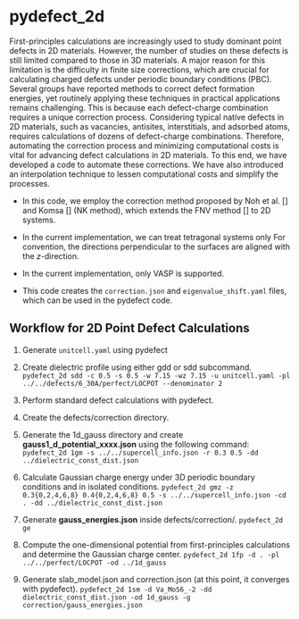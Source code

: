 # pydefect_2d

First-principles calculations are increasingly used to study dominant point defects in 2D materials.
However, the number of studies on these defects is still limited compared to those in 3D materials.
A major reason for this limitation is the difficulty in finite size corrections,
which are crucial for calculating charged defects under periodic boundary conditions (PBC).
Several groups have reported methods to correct defect formation energies,
yet routinely applying these techniques in practical applications remains challenging.
This is because each defect-charge combination requires a unique correction process.
Considering typical native defects in 2D materials, such as vacancies, antisites, interstitials,
and adsorbed atoms, requires calculations of dozens of defect-charge combinations.
Therefore, automating the correction process and minimizing computational costs is vital
for advancing defect calculations in 2D materials.
To this end, we have developed a code to automate these corrections.
We have also introduced an interpolation technique to lessen computational costs and simplify the processes.

* In this code, we employ the correction method proposed by Noh et al. [] 
and Komsa [] (NK method), which extends the FNV method [] to 2D systems.

* In the current implementation, we can treat tetragonal systems only
For convention, the directions perpendicular to the surfaces are aligned with the $z$-direction.

* In the current implementation, only VASP is supported.

* This code creates the `correction.json` and `eigenvalue_shift.yaml` files, 
which can be used in the pydefect code.

## Workflow for 2D Point Defect Calculations

1. Generate `unitcell.yaml` using pydefect

1. Create dielectric profile using either gdd or sdd subcommand.
``` pydefect_2d sdd -c 0.5 -s 0.5 -w 7.15 -wz 7.15 -u unitcell.yaml -pl ../../defects/6_30A/perfect/LOCPOT --denominator 2```

1. Perform standard defect calculations with pydefect.

1. Create the defects/correction directory.

1. Generate the 1d_gauss directory and create **gauss1_d_potential_xxxx.json** using the following command:
 ```pydefect_2d 1gm -s ../../supercell_info.json -r 0.3 0.5 -dd ../dielectric_const_dist.json```

1. Calculate Gaussian charge energy under 3D periodic boundary conditions and in isolated conditions.
```pydefect_2d gmz -z 0.3{0,2,4,6,8} 0.4{0,2,4,6,8} 0.5 -s ../../supercell_info.json -cd . -dd ../dielectric_const_dist.json```

1.  Generate **gauss_energies.json** inside defects/correction/.
```pydefect_2d ge```

1. Compute the one-dimensional potential from first-principles calculations and determine the Gaussian charge center.
```pydefect_2d 1fp -d . -pl ../../perfect/LOCPOT -od ../1d_gauss```

1. Generate slab_model.json and correction.json (at this point, it converges with pydefect).
```pydefect_2d 1sm -d Va_MoS6_-2 -dd dielectric_const_dist.json -od 1d_gauss -g correction/gauss_energies.json```
